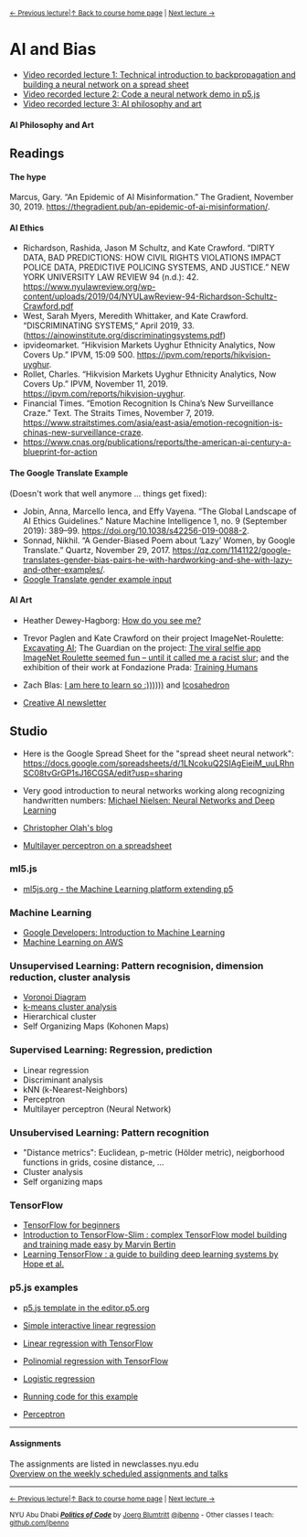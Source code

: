 <sup>[&larr; Previous lecture](/files/09.md)|[&uarr; Back to course home page](/README.md) | [Next lecture &rarr;](/files/11.md)</sup>  

# AI and Bias
- [Video recorded lecture 1: Technical introduction to backpropagation and building a neural network on a spread sheet](https://stream.nyu.edu/media/AI%2001/1_lk6lzzeh)
- [Video recorded lecture 2: Code a neural network demo in p5.js](https://stream.nyu.edu/media/AI%2002/1_mg6jsjd1)
- [Video recorded lecture 3: AI philosophy and art](https://stream.nyu.edu/media/AI%2003/1_e28w28da)

#### AI Philosophy and Art

## Readings
#### The hype
Marcus, Gary. “An Epidemic of AI Misinformation.” The Gradient, November 30, 2019. https://thegradient.pub/an-epidemic-of-ai-misinformation/.

#### AI Ethics
- Richardson, Rashida, Jason M Schultz, and Kate Crawford. “DIRTY DATA, BAD PREDICTIONS: HOW CIVIL RIGHTS VIOLATIONS IMPACT POLICE DATA, PREDICTIVE POLICING SYSTEMS, AND JUSTICE.” NEW YORK UNIVERSITY LAW REVIEW 94 (n.d.): 42. https://www.nyulawreview.org/wp-content/uploads/2019/04/NYULawReview-94-Richardson-Schultz-Crawford.pdf
- West, Sarah Myers, Meredith Whittaker, and Kate Crawford. “DISCRIMINATING SYSTEMS,” April 2019, 33.
(https://ainowinstitute.org/discriminatingsystems.pdf)
- ipvideomarket. “Hikvision Markets Uyghur Ethnicity Analytics, Now Covers Up.” IPVM, 15:09 500. https://ipvm.com/reports/hikvision-uyghur.
- Rollet, Charles. “Hikvision Markets Uyghur Ethnicity Analytics, Now Covers Up.” IPVM, November 11, 2019. https://ipvm.com/reports/hikvision-uyghur.
- Financial Times. “Emotion Recognition Is China’s New Surveillance Craze.” Text. The Straits Times, November 7, 2019. https://www.straitstimes.com/asia/east-asia/emotion-recognition-is-chinas-new-surveillance-craze.
- https://www.cnas.org/publications/reports/the-american-ai-century-a-blueprint-for-action

#### The Google Translate Example
(Doesn't work that well anymore ... things get fixed):
- Jobin, Anna, Marcello Ienca, and Effy Vayena. “The Global Landscape of AI Ethics Guidelines.” Nature Machine Intelligence 1, no. 9 (September 2019): 389–99. https://doi.org/10.1038/s42256-019-0088-2.
- Sonnad, Nikhil. “A Gender-Biased Poem about ‘Lazy’ Women, by Google Translate.” Quartz, November 29, 2017. https://qz.com/1141122/google-translates-gender-bias-pairs-he-with-hardworking-and-she-with-lazy-and-other-examples/.
- [Google Translate gender example input](https://github.com/jbenno/nyuad_decoding_nature/blob/master/09/gender.txt)

#### AI Art
- Heather Dewey-Hagborg: [How do you see me?](http://deweyhagborg.com/projects/how-do-you-see-me)
- Trevor Paglen and Kate Crawford on their project ImageNet-Roulette: [Excavating AI](https://www.excavating.ai); The Guardian on the project: [The viral selfie app ImageNet Roulette seemed fun – until it called me a racist slur](https://www.theguardian.com/technology/2019/sep/17/imagenet-roulette-asian-racist-slur-selfie); and the exhibition of their work at Fondazione Prada: [Training Humans](http://www.fondazioneprada.org/project/training-humans/?lang=en)
- Zach Blas: [I am here to learn so :))))))](http://www.zachblas.info/works/im-here-to-learn-so/) and [Icosahedron](http://www.zachblas.info/works/icosahedron/)

- [Creative AI newsletter](https://medium.com/@elluba/creative-ai-newsletter-9-art-design-and-music-updates-over-the-past-few-months-d0ccf838b72e)

## Studio

- Here is the Google Spread Sheet for the "spread sheet neural network": https://docs.google.com/spreadsheets/d/1LNcokuQ2SIAgEieiM_uuLRhnSC08tvGrGP1sJ16CGSA/edit?usp=sharing

- Very good introduction to neural networks working along recognizing handwritten numbers: [Michael Nielsen: Neural Networks and Deep Learning](http://neuralnetworksanddeeplearning.com)
- [Christopher Olah's blog](http://colah.github.io)
- [Multilayer perceptron on a spreadsheet](https://docs.google.com/spreadsheets/d/1vu0XH4NW4FFMMNhj0mF69kyhv3HMM4mPDwAYx-40f_0/edit?usp=sharing)

### ml5.js
- [ml5js.org - the Machine Learning platform extending p5](https://ml5js.org)

### Machine Learning
- [Google Developers: Introduction to Machine Learning](https://developers.google.com/machine-learning/crash-course/ml-intro)
- [Machine Learning on AWS](https://aws.amazon.com/machine-learning/)

### Unsupervised Learning: Pattern recognision, dimension reduction, cluster analysis
- [Voronoi Diagram](https://www.openprocessing.org/sketch/352817/)
- [k-means cluster analysis](https://www.openprocessing.org/sketch/51404/)
- Hierarchical cluster
- Self Organizing Maps (Kohonen Maps)

### Supervised Learning: Regression, prediction
- Linear regression
- Discriminant analysis
- kNN (k-Nearest-Neighbors)
- Perceptron
- Multilayer perceptron (Neural Network)

### Unsubervised Learning: Pattern recognition
- "Distance metrics": Euclidean, p-metric (Hölder metric), neigborhood functions in grids, cosine distance, ...
- Cluster analysis
- Self organizing maps

### TensorFlow
- [TensorFlow for beginners](http://bobcat.library.nyu.edu/primo-explore/fulldisplay?docid=nyu_aleph005584260&context=L&vid=NYU&search_scope=all&tab=all&lang=en_US)
- [Introduction to TensorFlow-Slim : complex TensorFlow model building and training made easy by Marvin Bertin](http://bobcat.library.nyu.edu/primo-explore/fulldisplay?docid=nyu_aleph005580498&context=L&vid=NYU&search_scope=all&tab=all&lang=en_US)
- [Learning TensorFlow : a guide to building deep learning systems by Hope et al.](http://bobcat.library.nyu.edu/primo-explore/fulldisplay?docid=nyu_aleph005581567&context=L&vid=NYU&search_scope=all&tab=all&lang=en_US)

### p5.js examples
- [p5.js template in the editor.p5.org](https://editor.p5js.org/jbenno/sketches/OJrU9WC5P)

- [Simple interactive linear regression](https://editor.p5js.org/Lillbre/sketches/HyutFWkvX)
- [Linear regression with TensorFlow](https://editor.p5js.org/codingtrain/sketches/UtOWCSYYF)
- [Polinomial regression with TensorFlow](https://editor.p5js.org/codingtrain/sketches/UdXRZxF7e)
- [Logistic regression](https://medium.com/creative-coding-space/look-no-hands-logistic-regression-classification-in-plain-ole-javascript-e82447e8966a)
- [Running code for this example](https://editor.p5js.org/jbenno/sketches/RWkRt-4-n)
- [Perceptron](https://editor.p5js.org/jbenno/sketches/1MKRXfx9O)

***

#### Assignments
The assignments are listed in newclasses.nyu.edu  
[Overview on the weekly scheduled assignments and talks](https://docs.google.com/spreadsheets/d/15ZQVsHbdcMrUzVLIkae5IOQ4I0IY2HdLl63t61t5VSo/edit?usp=sharing)  


***
<sup>[&larr; Previous lecture](/files/09.md)|[&uarr; Back to course home page](/README.md) | [Next lecture &rarr;](/files/11.md)</sup>  
  
<sup>NYU Abu Dhabi ***[Politics of Code](/README.md)*** by [Joerg Blumtritt](https://jbenno.net) [@jbenno](https://twitter.com/jbenno) - Other classes I teach: [github.com/jbenno](https://github.com/jbenno/teaching/blob/master/README.md)</sup>
